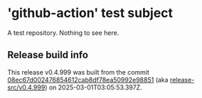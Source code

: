 # 'github-action' test subject

A test repository. Nothing to see here.


## Release build info

This release v0.4.999 was built from the commit [08ec67d002476854612cab8df78ea50992e98851](https://github.com/kattecon/gh-release-test-ga/tree/08ec67d002476854612cab8df78ea50992e98851) (aka [release-src/v0.4.999](https://github.com/kattecon/gh-release-test-ga/tree/release-src/v0.4.999)) on 2025-03-01T03:05:53.397Z.
        